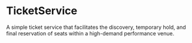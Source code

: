 # TicketService
A simple ticket service that facilitates the discovery, temporary hold, and final reservation of seats within a high-demand performance venue.
